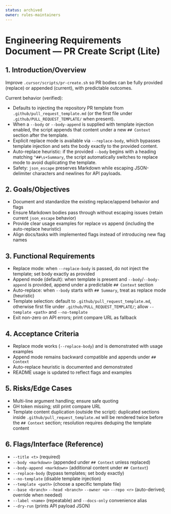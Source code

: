 ```yaml
---
status: archived
owner: rules-maintainers
---
```


# Engineering Requirements Document — PR Create Script (Lite)


## 1. Introduction/Overview

Improve `.cursor/scripts/pr-create.sh` so PR bodies can be fully provided (replace) or appended (current), with predictable outcomes.

Current behavior (verified):

- Defaults to injecting the repository PR template from `.github/pull_request_template.md` (or the first file under `.github/PULL_REQUEST_TEMPLATE/` when present).
- When a `--body` or `--body-append` is supplied with template injection enabled, the script appends that content under a new `## Context` section after the template.
- Explicit replace mode is available via `--replace-body`, which bypasses template injection and sets the body exactly to the provided content.
- Auto-replace heuristic: if the provided `--body` begins with a heading matching `^##\s+Summary`, the script automatically switches to replace mode to avoid duplicating the template.
- Safety: `json_escape` preserves Markdown while escaping JSON-delimiter characters and newlines for API payloads.

## 2. Goals/Objectives

- Document and standardize the existing replace/append behavior and flags
- Ensure Markdown bodies pass through without escaping issues (retain current `json_escape` behavior)
- Provide clear usage examples for replace vs append (including the auto-replace heuristic)
- Align docs/tasks with implemented flags instead of introducing new flag names

## 3. Functional Requirements

- Replace mode: when `--replace-body` is passed, do not inject the template; set body exactly as provided
- Append mode (default): when template is present and `--body`/`--body-append` is provided, append under a predictable `## Context` section
- Auto-replace: when `--body` starts with `## Summary`, treat as replace mode (heuristic)
- Template selection: default to `.github/pull_request_template.md`, otherwise first file under `.github/PULL_REQUEST_TEMPLATE/`; allow `--template <path>` and `--no-template`
- Exit non-zero on API errors; print compare URL as fallback

## 4. Acceptance Criteria

- Replace mode works (`--replace-body`) and is demonstrated with usage examples
- Append mode remains backward compatible and appends under `## Context`
- Auto-replace heuristic is documented and demonstrated
- README usage is updated to reflect flags and examples

## 5. Risks/Edge Cases

- Multi-line argument handling; ensure safe quoting
- GH token missing; still print compare URL
- Template content duplication (outside the script): duplicated sections inside `.github/pull_request_template.md` will be rendered twice before the `## Context` section; resolution requires deduping the template content

## 6. Flags/Interface (Reference)

- `--title <t>` (required)
- `--body <markdown>` (appended under `## Context` unless replaced)
- `--body-append <markdown>` (additional content under `## Context`)
- `--replace-body` (bypass templates; set body exactly)
- `--no-template` (disable template injection)
- `--template <path>` (choose a specific template file)
- `--base <branch>` `--head <branch>` `--owner <o>` `--repo <r>` (auto-derived; override when needed)
- `--label <name>` (repeatable) and `--docs-only` convenience alias
- `--dry-run` (prints API payload JSON)
